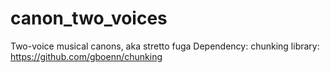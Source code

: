 # canon_two_voices
Two-voice musical canons, aka stretto fuga
Dependency: chunking library: https://github.com/gboenn/chunking
